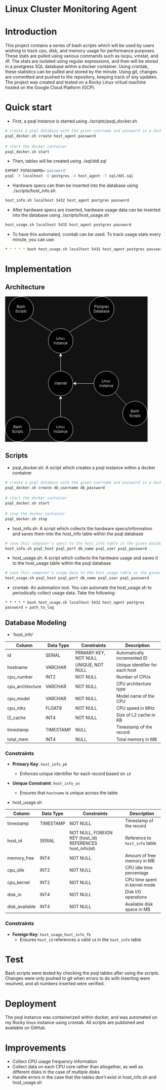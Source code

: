 # Linux Cluster Monitoring Agent

# Introduction
This project contains a series of bash scripts which will be used by users wishing to track cpu, disk, and memory usage for performance purposes. These stats are pulled using various commands such as lscpu, vmstat, and df. The stats are isolated using regular expressions, and then will be stored in a postgress SQL database within a docker container. Using crontab, these statistics can be pulled and stored by the minute. Using git, changes are committed and pushed to the repository, keeping track of any updates. The project was created and tested on a Rocky Linux virtual machine hosted on the Google Cloud Platform (GCP).

# Quick start
- First, a psql instance is started using ./scripts/psql_docker.sh
```bash
# create a psql database with the given username and password in a docker container
psql_docker.sh create host_agent password

# start the docker container
psql_docker.sh start
```
- Then, tables will be created using ./sql/ddl.sql
```bash
EXPORT PGPASSWORD='password'
psql -h localhost -U postgres -d host_agent -f sql/ddl.sql
```
- Hardware specs can then be inserted into the database using ./scripts/host_info.sh
```bash
host_info.sh localhost 5432 host_agent postgres password
```
- After hardware specs are inserted, hardware usage data can be inserted into the database using ./scripts/host_usage.sh
```bash
host_usage.sh localhost 5432 host_agent postgres password
```
- To have this automated, crontab can be used. To track usage stats every minute, you can use:
```bash
* * * * * bash host_usage.sh localhost 5432 host_agent postgres password > /tmp/host_usage.log

```

# Implementation
## Architecture
![image](./assets/cluster_diagram.png)

## Scripts
- psql_docker.sh: A script which creates a psql instance within a docker container
```bash
# create a psql database with the given username and password in a docker container
psql_docker.sh create db_username db_password

# start the docker container
psql_docker.sh start

# stop the docker container
psql_docker.sh stop
```
- host_info.sh: A script which collects the hardware specs/information and saves them into the host_info table within the psql database
```bash
# save this computer's specs to the host_info table in the given database
host_info.sh psql_host psql_port db_name psql_user psql_password
```
- host_usage.sh: A script which collects the hardware usage and saves it to the host_usage table within the psql database
```bash
# save this computer's usage data to the host_usage table in the given database
host_usage.sh psql_host psql_port db_name psql_user psql_password
```
- crontab: An automation tool. You can automate the host_usage.sh to periodically collect usage data. Take the following:
```
* * * * * bash host_usage.sh localhost 5432 host_agent postgres password > path_to_log
```

## Database Modeling
- 'host_info'
  
| Column           | Data Type   | Constraints                            | Description                  |
|------------------|-------------|----------------------------------------|------------------------------|
| id               | SERIAL      | PRIMARY KEY, NOT NULL                  | Automatically incremented ID |
| hostname         | VARCHAR     | UNIQUE, NOT NULL                       | Unique identifier for each host |
| cpu_number       | INT2        | NOT NULL                               | Number of CPUs               |
| cpu_architecture | VARCHAR     | NOT NULL                               | CPU architecture type        |
| cpu_model        | VARCHAR     | NOT NULL                               | Model name of the CPU        |
| cpu_mhz          | FLOAT8      | NOT NULL                               | CPU speed in MHz             |
| l2_cache         | INT4        | NOT NULL                               | Size of L2 cache in KB       |
| timestamp        | TIMESTAMP   | NULL                                   | Timestamp of the record      |
| total_mem        | INT4        | NULL                                   | Total memory in MB           |

### Constraints
  - **Primary Key**: `host_info_pk`
    - Enforces unique identifier for each record based on `id`
  - **Unique Constraint**: `host_info_un`
    - Ensures that `hostname` is unique across the table
      
- host_usage.sh
  
| Column           | Data Type   | Constraints                            | Description                       |
|------------------|-------------|----------------------------------------|-----------------------------------|
| timestamp        | TIMESTAMP   | NOT NULL                               | Timestamp of the record           |
| host_id          | SERIAL      | NOT NULL, FOREIGN KEY (host_id) REFERENCES host_info(id) | Reference to `host_info` table   |
| memory_free      | INT4        | NOT NULL                               | Amount of free memory in MB       |
| cpu_idle         | INT2        | NOT NULL                               | CPU idle time percentage          |
| cpu_kernel       | INT2        | NOT NULL                               | CPU time spent in kernel mode     |
| disk_io          | INT4        | NOT NULL                               | Disk I/O operations               |
| disk_available   | INT4        | NOT NULL                               | Available disk space in MB        |

### Constraints
  - **Foreign Key**: `host_usage_host_info_fk`
    - Ensures `host_id` references a valid `id` in the `host_info` table



# Test
Bash scripts were tested by checking the psql tables after using the scripts. Changes were only pushed to git when errors to do with inserting were resolved, and all numbers inserted were verified.

# Deployment
The psql instance was containerized within docker, and was automated on my Rocky linux instance using crontab. All scripts are published and available on GitHub.

# Improvements
- Collect CPU usage frequency information
- Collect data on each CPU core rather than altogether, as well as different disks in the case of multiple disks
- Handle errors in the case that the tables don't exist in host_info.sh and host_usage.sh
